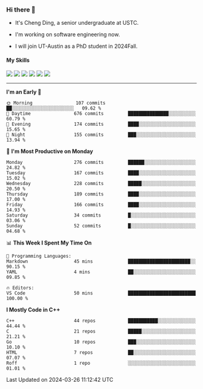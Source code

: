 ### Hi there 👋

* It's Cheng Ding, a senior undergraduate at USTC.
  
* I'm working on software engineering now.

* I will join UT-Austin as a PhD student in 2024Fall.

#### My Skills

![](https://img.shields.io/badge/C++-65318e?logo=cplusplus&logoColor=fff)
![](https://img.shields.io/badge/Python-3e74a2?logo=python&logoColor=fff)
![](https://img.shields.io/badge/C-5654a2?logo=c&logoColor=fff)
![](https://img.shields.io/badge/Go-00aaff?logo=go&logoColor=fff)
![](https://img.shields.io/badge/Docker-0088ff?logo=docker&logoColor=fff)
![](https://img.shields.io/badge/Apache-D22128?logo=apache&logoColor=fff)

---
<!--START_SECTION:waka-->
**I'm an Early 🐤** 

```text
🌞 Morning                107 commits         ██░░░░░░░░░░░░░░░░░░░░░░░   09.62 % 
🌆 Daytime                676 commits         ███████████████░░░░░░░░░░   60.79 % 
🌃 Evening                174 commits         ████░░░░░░░░░░░░░░░░░░░░░   15.65 % 
🌙 Night                  155 commits         ███░░░░░░░░░░░░░░░░░░░░░░   13.94 % 
```
📅 **I'm Most Productive on Monday** 

```text
Monday                   276 commits         ██████░░░░░░░░░░░░░░░░░░░   24.82 % 
Tuesday                  167 commits         ████░░░░░░░░░░░░░░░░░░░░░   15.02 % 
Wednesday                228 commits         █████░░░░░░░░░░░░░░░░░░░░   20.50 % 
Thursday                 189 commits         ████░░░░░░░░░░░░░░░░░░░░░   17.00 % 
Friday                   166 commits         ████░░░░░░░░░░░░░░░░░░░░░   14.93 % 
Saturday                 34 commits          █░░░░░░░░░░░░░░░░░░░░░░░░   03.06 % 
Sunday                   52 commits          █░░░░░░░░░░░░░░░░░░░░░░░░   04.68 % 
```


📊 **This Week I Spent My Time On** 

```text
💬 Programming Languages: 
Markdown                 45 mins             ███████████████████████░░   90.15 % 
YAML                     4 mins              ██░░░░░░░░░░░░░░░░░░░░░░░   09.85 % 

🔥 Editors: 
VS Code                  50 mins             █████████████████████████   100.00 % 
```

**I Mostly Code in C++** 

```text
C++                      44 repos            ███████████░░░░░░░░░░░░░░   44.44 % 
C                        21 repos            █████░░░░░░░░░░░░░░░░░░░░   21.21 % 
Go                       10 repos            ███░░░░░░░░░░░░░░░░░░░░░░   10.10 % 
HTML                     7 repos             ██░░░░░░░░░░░░░░░░░░░░░░░   07.07 % 
Roff                     1 repo              ░░░░░░░░░░░░░░░░░░░░░░░░░   01.01 % 
```




 Last Updated on 2024-03-26 11:12:42 UTC
<!--END_SECTION:waka-->
